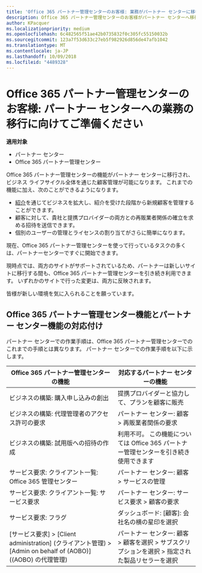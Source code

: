```yaml
---
title: 'Office 365 パートナー管理センターのお客様: 業務がパートナー センターに移行します | パートナー センター'
description: Office 365 パートナー管理センターのお客様がパートナー センターへ移行する際の主な考慮事項
author: KPacquer
ms.localizationpriority: medium
ms.openlocfilehash: 6c482565f51ae42b0735832f0c305fc55150032b
ms.sourcegitcommit: 123a7f53d633c27eb5f982926d856de47afb1042
ms.translationtype: MT
ms.contentlocale: ja-JP
ms.lasthandoff: 10/09/2018
ms.locfileid: "4489328"
---
```

# <a name="office-365-partner-admin-center-customers-get-ready-to-move-business-operations-to-partner-center"></a>Office 365 パートナー管理センターのお客様: パートナー センターへの業務の移行に向けてご準備ください

**適用対象** 

- パートナー センター
- Office 365 パートナー管理センター

Office 365 パートナー管理センターの機能がパートナー センターに移行され、ビジネス ライフサイクル全体を通じた顧客管理が可能になります。 これまでの機能に加え、次のことができるようになります。 

*  [紹介](referrals.md)を通じてビジネスを拡大し、紹介を受けた段階から新規顧客を管理することができます。
*  顧客に対して、貴社と提携プロバイダーの両方との再販業者関係の確立を求める招待を送信できます。
*  個別のユーザーの管理とライセンスの割り当てがさらに簡単になります。

現在、Office 365 パートナー管理センターを使って行っているタスクの多くは、パートナーセンターですぐに開始できます。 

現時点では、両方のサイトがサポートされているため、パートナーは新しいサイトに移行する間も、Office 365 パートナー管理センターを引き続き利用できます。 いずれかのサイトで行った変更は、両方に反映されます。

皆様が新しい環境を気に入られることを願っています。

## <a name="find-office-365-partner-admin-center-features-in-partner-center"></a>Office 365 パートナー管理センター機能とパートナー センター機能の対応付け

パートナー センターでの作業手順は、Office 365 パートナー管理センターでのこれまでの手順とは異なります。 パートナー センターでの作業手順を以下に示します。

| Office 365 パートナー管理センターの機能                       | 対応するパートナー センターの機能 | 
|   -----------------------------------------------  | -------------- |
| ビジネスの構築: 購入申し込みの創出 | 提携プロバイダーと協力して、プランを顧客に販売 |
| ビジネスの構築: 代理管理者のアクセス許可の要求 | パートナー センター: 顧客 > 再販業者関係の要求 |
| ビジネスの構築: 試用版への招待の作成 | 利用不可。 この機能については Office 365 パートナー管理センターを引き続き使用できます |
| サービス要求: クライアント一覧: Office 365 管理センター | パートナー センター: 顧客 > サービスの管理 |
| サービス要求: クライアント一覧: サービス要求 | パートナー センター: サービス要求 > 顧客の要求 |
| サービス要求: フラグ | ダッシュボード: [顧客]: 会社名の横の星印を選択 |
| [サービス要求] > [Client administration] (クライアント管理) > [Admin on behalf of (AOBO)] ((AOBO) の代理管理) | パートナー センター: 顧客 > 顧客を選択 > サブスクリプションを選択 > 指定された製品リセラーを選択 |

